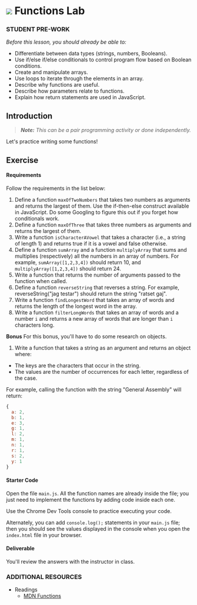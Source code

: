 # ![](https://ga-dash.s3.amazonaws.com/production/assets/logo-9f88ae6c9c3871690e33280fcf557f33.png) Functions Lab  


### STUDENT PRE-WORK
*Before this lesson, you should already be able to:*

- Differentiate between data types (strings, numbers, Booleans).
- Use if/else if/else conditionals to control program flow based on Boolean conditions.
- Create and manipulate arrays.
- Use loops to iterate through the elements in an array.
- Describe why functions are useful.
- Describe how parameters relate to functions.
- Explain how return statements are used in JavaScript.


## Introduction

> ***Note:*** _This can be a pair programming activity or done independently._

Let's practice writing some functions!

## Exercise

#### Requirements

Follow the requirements in the list below:

1. Define a function `maxOfTwoNumbers` that takes two numbers as arguments and returns the largest of them. Use the if-then-else construct available in JavaScript. Do some Googling to figure this out if you forget how conditionals work.
2. Define a function `maxOfThree` that takes three numbers as arguments and returns the largest of them.
3. Write a function `isCharacterAVowel` that takes a character (i.e., a string of length 1) and returns true if it is a vowel and false otherwise.
4. Define a function `sumArray` and a function `multiplyArray` that sums and multiplies (respectively) all the numbers in an array of numbers. For example, `sumArray([1,2,3,4])` should return 10, and `multiplyArray([1,2,3,4])` should return 24.
5. Write a function that returns the number of arguments passed to the function when called.
6. Define a function `reverseString` that reverses a string. For example, reverseString("jag testar") should return the string "ratset gaj".
7. Write a function `findLongestWord` that takes an array of words and returns the length of the longest word in the array.
8. Write a function `filterLongWords` that takes an array of words and a number `i` and returns a new array of words that are longer than `i` characters long.


**Bonus**
For this bonus, you'll have to do some research on objects.

1. Write a function that takes a string as an argument and returns an object where:

  - The keys are the characters that occur in the string.
  - The values are the number of occurrences for each letter, regardless of the case.

For example, calling the function with the string "General Assembly" will return:

```javascript
{
  a: 2,
  b: 1,
  e: 3,
  g: 1,
  l: 2,
  m: 1,
  n: 1,
  r: 1,
  s: 2,
  y: 1
}
```

#### Starter Code

Open the file `main.js`. All the function names are already inside the file; you just need to implement the functions by adding code inside each one.

Use the Chrome Dev Tools console to practice executing your code.

Alternately, you can add `console.log();` statements in your `main.js` file; then you should see the values displayed in the console when you open the `index.html` file in your browser.

#### Deliverable

You'll review the answers with the instructor in class.



### ADDITIONAL RESOURCES

- Readings
	- [MDN Functions](https://developer.mozilla.org/en-US/docs/Web/JavaScript/Guide/Functions)
